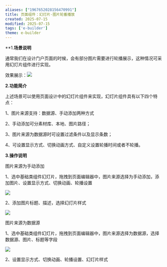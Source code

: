 ```yaml
---
aliases: ["1967652028156470991"]
title: 页面组件：幻灯片-图片轮番播放
created: 2025-07-15
modified: 2025-07-15
tags: ['e-builder']
theme: e-builder
---
```


**1.**场景说明**

通常我们在设计门户页面的时候，会有部分图片需要进行轮播展示，这种情况可采用幻灯片组件进行实现。

效果展示：![](https://myhelpdoc.oss-cn-heyuan.aliyuncs.com/mdimages/4a4927a0ca0212b25488b0482133c785.jpg)

**2.功能简介**

上述场景可以使用页面设计中的幻灯片组件来实现，幻灯片组件具有以下四个特点：

1、图片来源支持：数据源、手动添加两种方式

2、手动添加可分素材库、本地、图片路径；

3、图片来源为数据源时可设置过滤条件以及显示条数；

4、可设置显示方式、切换动画方式、自定义设置轮播时间或者不轮播。

**3.操作说明**

图片来源为手动添加

1、选中基础类组件幻灯片，拖拽到页面编辑器中，图片来源选择为手动添加，添加图片、设置显示方式、切换动画、轮播设置

![](https://myhelpdoc.oss-cn-heyuan.aliyuncs.com/mdimages/42a2f3bf4a5eb0b7a6661397412af167.jpg)

2、添加图片标题、描述，选择幻灯片样式

![](https://myhelpdoc.oss-cn-heyuan.aliyuncs.com/mdimages/90fab2d8ad6d738bc01af74512840b0c.jpg)

图片来源为数据源

1、选中基础类组件幻灯片，拖拽到页面编辑器中，图片来源选择为数据源，选择数据源、图片、标题等字段

![](https://myhelpdoc.oss-cn-heyuan.aliyuncs.com/mdimages/f05eef8369781da1220514b494d06faa.jpg)

2、设置显示方式、切换动画、轮播设置、幻灯片样式

